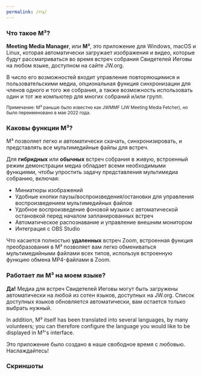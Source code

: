 ```yaml
---
permalink: /ru/
---
```

  
### Что такое M³?

**Meeting Media Manager**, или **M³**, это приложение для Windows, macOS и Linux, которая автоматически загружает изображения и видео, которые будут рассматриваться во время встреч собрания Свидетелей Иеговы на любом языке, доступном на сайте JW.org.

В число его возможностей входит управление повторяющимися и пользовательскими медиа, опциональная функция синхронизации для членов одного и того же собрания, а также возможность использовать один и тот же компьютер для многих собраний и/или групп.

<sup>Примечание: M³ раньше было известно как JWMMF (JW Meeting Media Fetcher), но было переименовано в мае 2022 года.</sup>

### Каковы функции M³?

M³ позволяет легко и автоматически скачать, синхронизировать, и представлять все мультимедийные файлы для встреч.

Для **гибридных** или **обычных** встреч собрания в живую, встроенный режим демонстрации медиа обладает всеми необходимыми функциями, чтобы упростить задачу представления мультимедиа собранию, включая:

- Миниатюры изображений
- Удобные кнопки паузы/воспроизведения/остановки для управления воспроизведением мультимедийных файлов
- Удобное воспроизведение фоновой музыки с автоматической остановкой перед началом запланированных встреч
- Автоматическое распознавание и управление внешним монитором
- Интеграция с OBS Studio

Что касается полностью **удаленных** встреч Zoom, встроенная функция преобразования в M³ позволяет вам легко обмениваться мультимедийными файлами всех типов, используя встроенную функцию обмена MP4-файлами в Zoom.

### Работает ли M³ на моем языке?

**Да!** Медиа для встреч Свидетелей Иеговы могут быть загружены автоматически на любой из сотен языков, доступных на JW.org. Список доступных языков обновляется автоматически, вам остается только выбрать нужный.

In addition, M³ itself has been translated into several languages, by many volunteers; you can therefore configure the language you would like to be displayed in M³'s interface.

Это приложение было создано в наше свободное время с любовью. Наслаждайтесь!

### Скриншоты
